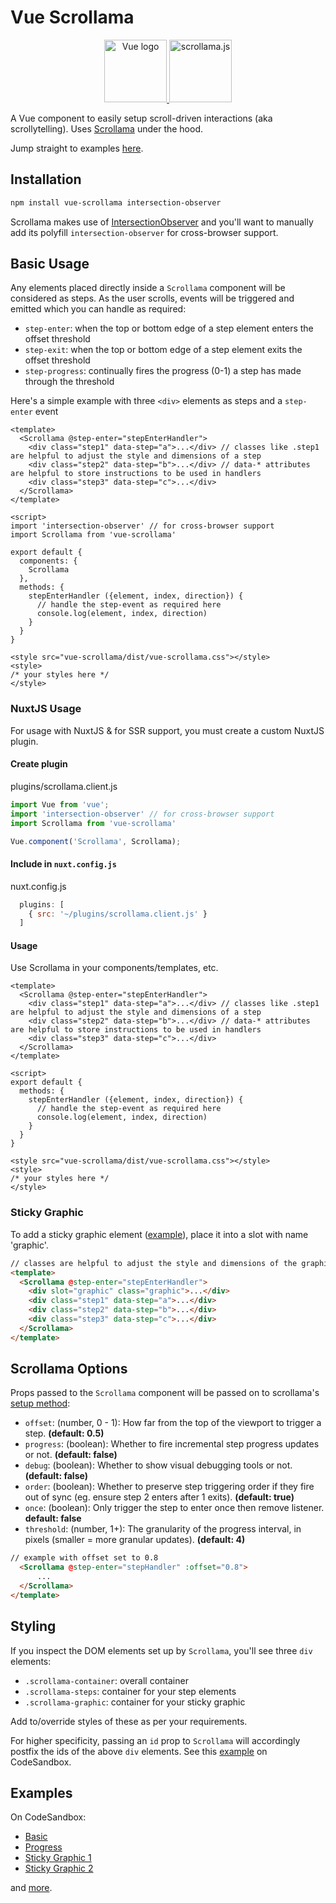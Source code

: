 # Vue Scrollama

<p align="center">
    <a href="https://vuejs.org" target="_blank" rel="noopener noreferrer">
        <img height="100" src="https://vuejs.org/images/logo.png" alt="Vue logo">
    </a>
    <a href="https://github.com/russellgoldenberg/scrollama" target="_blank" rel="noopener noreferrer">
        <img height="100" src="https://russellgoldenberg.github.io/scrollama/logo.png" alt="scrollama.js"/>
    </a>
</p>

A Vue component to easily setup scroll-driven interactions (aka scrollytelling). Uses [Scrollama](https://github.com/russellgoldenberg/scrollama) under the hood.

Jump straight to examples [here](#examples).

## Installation

```sh
npm install vue-scrollama intersection-observer
```
Scrollama makes use of [IntersectionObserver](https://developer.mozilla.org/en-US/docs/Web/API/Intersection_Observer_API) and you'll want to manually add its polyfill `intersection-observer` for cross-browser support.

## Basic Usage

Any elements placed directly inside a `Scrollama` component will be considered as steps. As the user scrolls, events will be triggered and emitted which you can handle as required:

* `step-enter`: when the top or bottom edge of a step element enters the offset threshold
* `step-exit`: when the top or bottom edge of a step element exits the offset threshold
* `step-progress`: continually fires the progress (0-1) a step has made through the threshold

Here's a simple example with three `<div>` elements as steps and a `step-enter` event

```vue
<template>
  <Scrollama @step-enter="stepEnterHandler">
    <div class="step1" data-step="a">...</div> // classes like .step1 are helpful to adjust the style and dimensions of a step
    <div class="step2" data-step="b">...</div> // data-* attributes are helpful to store instructions to be used in handlers
    <div class="step3" data-step="c">...</div>
  </Scrollama>
</template>

<script>
import 'intersection-observer' // for cross-browser support
import Scrollama from 'vue-scrollama'

export default {
  components: {
    Scrollama
  },
  methods: {
    stepEnterHandler ({element, index, direction}) {
      // handle the step-event as required here
      console.log(element, index, direction)
    }
  }
}

<style src="vue-scrollama/dist/vue-scrollama.css"></style>
<style>
/* your styles here */
</style>

```

### NuxtJS Usage
For usage with NuxtJS & for SSR support, you must create a custom NuxtJS plugin.

#### Create plugin
plugins/scrollama.client.js
```javascript
import Vue from 'vue';
import 'intersection-observer' // for cross-browser support
import Scrollama from 'vue-scrollama'

Vue.component('Scrollama', Scrollama);
```

#### Include in ``nuxt.config.js``
nuxt.config.js

```javascript
  plugins: [
    { src: '~/plugins/scrollama.client.js' }
  ]
```

#### Usage
Use Scrollama in your components/templates, etc.

```vue
<template>
  <Scrollama @step-enter="stepEnterHandler">
    <div class="step1" data-step="a">...</div> // classes like .step1 are helpful to adjust the style and dimensions of a step
    <div class="step2" data-step="b">...</div> // data-* attributes are helpful to store instructions to be used in handlers
    <div class="step3" data-step="c">...</div>
  </Scrollama>
</template>

<script>
export default {
  methods: {
    stepEnterHandler ({element, index, direction}) {
      // handle the step-event as required here
      console.log(element, index, direction)
    }
  }
}

<style src="vue-scrollama/dist/vue-scrollama.css"></style>
<style>
/* your styles here */
</style>
```

### Sticky Graphic
To add a sticky graphic element ([example](https://vue-scrollama.now.sh/#/stickygraphic1)), place it into a slot with name 'graphic'.

```html
// classes are helpful to adjust the style and dimensions of the graphic
<template>
  <Scrollama @step-enter="stepEnterHandler">
    <div slot="graphic" class="graphic">...</div> 
    <div class="step1" data-step="a">...</div>
    <div class="step2" data-step="b">...</div>
    <div class="step3" data-step="c">...</div>
  </Scrollama>
</template>
```

## Scrollama Options

Props passed to the `Scrollama` component will be passed on to scrollama's [setup method](https://github.com/russellgoldenberg/scrollama#scrollamasetupoptions):

* `offset`: (number, 0 - 1): How far from the top of the viewport to trigger a step. **(default: 0.5)** 
* `progress`: (boolean): Whether to fire incremental step progress updates or not. **(default: false)**
* `debug`: (boolean): Whether to show visual debugging tools or not. **(default: false)**
* `order`: (boolean): Whether to preserve step triggering order if they fire out of sync (eg. ensure step 2 enters after 1 exits). **(default: true)**
* `once`: (boolean): Only trigger the step to enter once then remove listener. **default: false**
* `threshold`: (number, 1+): The granularity of the progress interval, in pixels (smaller = more granular updates). **(default: 4)**

```html
// example with offset set to 0.8
  <Scrollama @step-enter="stepHandler" :offset="0.8">
      ...
  </Scrollama>
</template>
```

## Styling
If you inspect the DOM elements set up by `Scrollama`, you'll see three `div` elements:

* `.scrollama-container`: overall container
* `.scrollama-steps`: container for your step elements
* `.scrollama-graphic`: container for your sticky graphic

Add to/override styles of these as per your requirements. 

For higher specificity, passing an `id` prop to `Scrollama` will accordingly postfix the ids of the above `div` elements. See this [example](https://codesandbox.io/s/jv7kx29mry) on CodeSandbox.

## Examples

On CodeSandbox:

* [Basic](https://codesandbox.io/s/5kn98j4w74)
* [Progress](https://codesandbox.io/s/ryx25zrj5q)
* [Sticky Graphic 1](https://codesandbox.io/s/j3oy2k6lxv)
* [Sticky Graphic 2](https://codesandbox.io/s/jznvyjpr9w)

and [more](https://codesandbox.io/search?query=vue-scrollama%20shenoy&page=1&refinementList%5Bnpm_dependencies.dependency%5D%5B0%5D=vue-scrollama).
